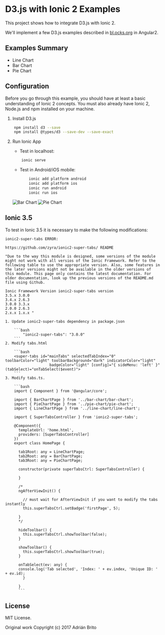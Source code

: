 # D3.js with Ionic 2 Examples

This project shows how to integrate D3.js with Ionic 2.

We'll implement a few D3.js examples described in [bl.ocks.org](https://bl.ocks.org/) in Angular2.

##  Examples Summary

 * Line Chart
 * Bar Chart
 * Pie Chart

## Configuration

Before you go through this example, you should have at least a basic understanding of Ionic 2 concepts. You must also already have Ionic 2, Node.js and npm installed on your machine.

1. Install D3.js

```bash
	npm install d3 --save
	npm install @types/d3 --save-dev --save-exact
```
	
2. Run Ionic App

	* Test in localhost: 
	
	```bash
		ionic serve
	```

	* Test in Android/iOS mobile: 
	
		```bash
    		ionic add platform android 
    		ionic add platform ios
    		ionic run android
    		ionic run ios
    	```

	![Bar Chart](readme_resources/bar-chart.png "Bar Chart")
	![Pie Chart](readme_resources/pie-chart.png "Pie Chart")
	
	
## Ionic 3.5

To test in Ionic 3.5 it is necessary to make the following modifications:

    ionic2-super-tabs ERROR: 
    
    https://github.com/zyra/ionic2-super-tabs/ README
    
    "Due to the way this module is designed, some versions of the module might not work with all versios of the Ionic Framework. Refer to the following table to use the appropriate version. Also, some features in the later versions might not be available in the older versions of this module. This page only contains the latest documentation. For older documentation, look up the previous versions of the README.md file using Github.
    
    Ionic Framework Version ionic2-super-tabs version
    3.5.x 3.0.0
    3.4.x 2.6.3
    3.0.0 3.3.x
    2.0.0 2.6.3
    2.x.x 1.x.x "

	1. Update ionic2-super-tabs dependency in package.json
	
		```bash
    		"ionic2-super-tabs": "3.0.0"
    	```
    2. Modify tabs.html 
    
        ```bash
        <super-tabs id="mainTabs" selectedTabIndex="0" toolbarColor="light" toolbarBackground="dark" indicatorColor="light"
                        badgeColor="light" [config]="{ sideMenu: 'left' }" (tabSelect)="onTabSelect($event)">
        ```
    3. Modify tabs.ts.
    
        ```bash
        import { Component } from '@angular/core';
        
        import { BarChartPage } from '../bar-chart/bar-chart';
        import { PieChartPage } from '../pie-chart/pie-chart';
        import { LineChartPage } from '../line-chart/line-chart';
        
        import { SuperTabsController } from 'ionic2-super-tabs';
        
        @Component({
          templateUrl: 'home.html',
          providers: [SuperTabsController]
        })
        export class HomePage {
        
          tab1Root: any = LineChartPage;
          tab2Root: any = BarChartPage;
          tab3Root: any = PieChartPage;
        
          constructor(private superTabsCtrl: SuperTabsController) {
        
          }
        
          /*
          ngAfterViewInit() {
        
            // must wait for AfterViewInit if you want to modify the tabs instantly
            this.superTabsCtrl.setBadge('firstPage', 5);
        
          }
          */
        
          hideToolbar() {
            this.superTabsCtrl.showToolbar(false);
          }
        
          showToolbar() {
            this.superTabsCtrl.showToolbar(true);
          }
        
          onTabSelect(ev: any) {
          console.log('Tab selected', 'Index: ' + ev.index, 'Unique ID: ' + ev.id);
            }
          
          }
          ```
     

## License
MIT License.

Original work Copyright (c) 2017 Adrián Brito  


